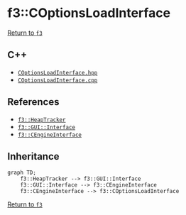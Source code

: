 # f3::COptionsLoadInterface

[Return to `f3`](/docs/f3.md)

## C++

- [`COptionsLoadInterface.hpp`](/c++/include/COptionsLoadInterface.hpp)
- [`COptionsLoadInterface.cpp`](/c++/source/COptionsLoadInterface.cpp)

## References

- [`f3::HeapTracker`](/docs/f3/HeapTracker.md)
- [`f3::GUI::Interface`](/docs/f3/GUI/Interface.md)
- [`f3::CEngineInterface`](/docs/f3/CEngineInterface.md)

## Inheritance

```mermaid
graph TD;
    f3::HeapTracker --> f3::GUI::Interface
    f3::GUI::Interface --> f3::CEngineInterface
    f3::CEngineInterface --> f3::COptionsLoadInterface
```

[Return to `f3`](/docs/f3.md)